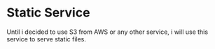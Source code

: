 # Static Service

Until i decided to use S3 from AWS or any other service, i will use this service to serve static files.
